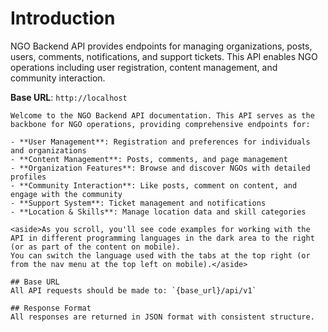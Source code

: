 # Introduction

NGO Backend API provides endpoints for managing organizations, posts, users, comments, notifications, and support tickets. This API enables NGO operations including user registration, content management, and community interaction.

<aside>
    <strong>Base URL</strong>: <code>http://localhost</code>
</aside>

    Welcome to the NGO Backend API documentation. This API serves as the backbone for NGO operations, providing comprehensive endpoints for:

    - **User Management**: Registration and preferences for individuals and organizations
    - **Content Management**: Posts, comments, and page management
    - **Organization Features**: Browse and discover NGOs with detailed profiles
    - **Community Interaction**: Like posts, comment on content, and engage with the community
    - **Support System**: Ticket management and notifications
    - **Location & Skills**: Manage location data and skill categories

    <aside>As you scroll, you'll see code examples for working with the API in different programming languages in the dark area to the right (or as part of the content on mobile).
    You can switch the language used with the tabs at the top right (or from the nav menu at the top left on mobile).</aside>

    ## Base URL
    All API requests should be made to: `{base_url}/api/v1`

    ## Response Format
    All responses are returned in JSON format with consistent structure.

